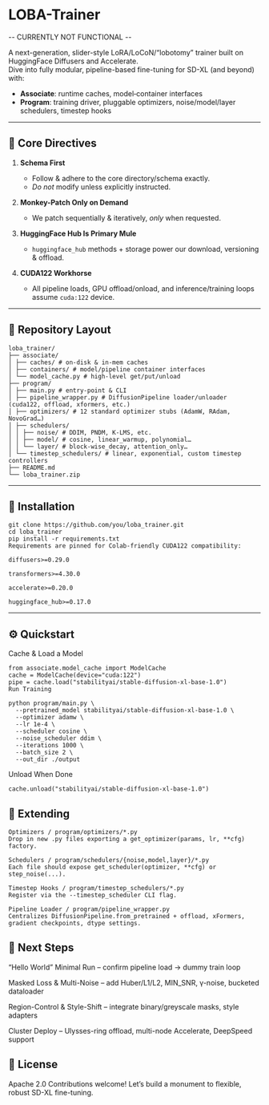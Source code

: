 # LOBA-Trainer

-- CURRENTLY NOT FUNCTIONAL --

A next-generation, slider-style LoRA/LoCoN/“lobotomy” trainer built on HuggingFace Diffusers and Accelerate.  
Dive into fully modular, pipeline-based fine-tuning for SD-XL (and beyond) with:

- **Associate**: runtime caches, model‐container interfaces  
- **Program**: training driver, pluggable optimizers, noise/​model/​layer schedulers, timestep hooks  

---

## 🚀 Core Directives

1. **Schema First**  
   - Follow & adhere to the core directory/schema exactly.  
   - _Do not_ modify unless explicitly instructed.

2. **Monkey-Patch Only on Demand**  
   - We patch sequentially & iteratively, _only_ when requested.

3. **HuggingFace Hub Is Primary Mule**  
   - `huggingface_hub` methods + storage power our download, versioning & offload.

4. **CUDA122 Workhorse**  
   - All pipeline loads, GPU offload/​onload, and inference/training loops assume `cuda:122` device.

---

## 📂 Repository Layout

```
loba_trainer/
├── associate/
│ ├── caches/ # on-disk & in-mem caches
│ ├── containers/ # model/pipeline container interfaces
│ └── model_cache.py # high-level get/put/unload
├── program/
│ ├── main.py # entry-point & CLI
│ ├── pipeline_wrapper.py # DiffusionPipeline loader/unloader (cuda122, offload, xformers, etc.)
│ ├── optimizers/ # 12 standard optimizer stubs (AdamW, RAdam, NovoGrad…)
│ ├── schedulers/
│ │ ├── noise/ # DDIM, PNDM, K-LMS, etc.
│ │ ├── model/ # cosine, linear_warmup, polynomial…
│ │ └── layer/ # block-wise_decay, attention_only…
│ └── timestep_schedulers/ # linear, exponential, custom timestep controllers
├── README.md
└── loba_trainer.zip
```
---

## 🔧 Installation

```
git clone https://github.com/you/loba_trainer.git
cd loba_trainer
pip install -r requirements.txt
Requirements are pinned for Colab-friendly CUDA122 compatibility:

diffusers>=0.29.0

transformers>=4.30.0

accelerate>=0.20.0

huggingface_hub>=0.17.0
```

---

## ⚙️ Quickstart
Cache & Load a Model

```
from associate.model_cache import ModelCache
cache = ModelCache(device="cuda:122")
pipe = cache.load("stabilityai/stable-diffusion-xl-base-1.0")
Run Training
```

```
python program/main.py \
  --pretrained_model stabilityai/stable-diffusion-xl-base-1.0 \
  --optimizer adamw \
  --lr 1e-4 \
  --scheduler cosine \
  --noise_scheduler ddim \
  --iterations 1000 \
  --batch_size 2 \
  --out_dir ./output
```

Unload When Done

```
cache.unload("stabilityai/stable-diffusion-xl-base-1.0")
```
## 🔌 Extending

```
Optimizers / program/optimizers/*.py
Drop in new .py files exporting a get_optimizer(params, lr, **cfg) factory.

Schedulers / program/schedulers/{noise,model,layer}/*.py
Each file should expose get_scheduler(optimizer, **cfg) or step_noise(...).

Timestep Hooks / program/timestep_schedulers/*.py
Register via the --timestep_scheduler CLI flag.

Pipeline Loader / program/pipeline_wrapper.py
Centralizes DiffusionPipeline.from_pretrained + offload, xFormers, gradient checkpoints, dtype settings.
```

## 🎯 Next Steps
“Hello World” Minimal Run – confirm pipeline load → dummy train loop

Masked Loss & Multi-Noise – add Huber/L1/L2, MIN_SNR, γ-noise, bucketed dataloader

Region-Control & Style-Shift – integrate binary/greyscale masks, style adapters

Cluster Deploy – Ulysses-ring offload, multi-node Accelerate, DeepSpeed support

## 📜 License
Apache 2.0
Contributions welcome! Let’s build a monument to flexible, robust SD-XL fine-tuning.
